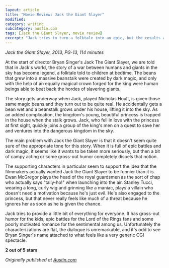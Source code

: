 ```yaml
---
layout: article
title: "Movie Review: Jack the Giant Slayer"
modified:
category: writing
subcategory: austin.com
tags: [Jack the Giant Slayer, movie review]
excerpt: "Jack tries to turn a folktale into an epic, but the results are inconsistent."
---
```


*Jack the Giant Slayer, 2013, PG-13, 114 minutes*

At the start of director Bryan Singer's Jack The Giant Slayer, we are told that in Jack's world, the story of a war between humans and giants in the sky has become legend, a folktale told to children at bedtime. The beans that grew into a massive beanstalk were created by dark magic, and only with the help of an equally magical crown forged for the king were human beings able to beat back the hordes of slavering giants.

The story gets underway when Jack, played Nicholas Hoult, is given those same magic beans and they turn out to be quite real. He accidentally gets a bean wet and a beanstalk grows under his house, lifting it into the sky. As an added complication, the kingdom's young, beautiful princess is trapped in the house when the stalk grows. Jack, who fell in love with the princess at first sight, quickly joins a group of the king's men on a quest to save her and ventures into the dangerous kingdom in the sky.

The main problem with Jack the Giant Slayer is that it doesn't seem quite sure of the appropriate tone for this story. When it is full of epic battles and dark magic, it seems like it wants to be taken more seriously, but then a bit of campy acting or some gross-out humor completely dispels that notion.

The supporting characters in particular seem to support the idea that the filmmakers actually wanted Jack the Giant Slayer to be funnier than it is. Ewan McGregor plays the head of the royal guardsmen as the sort of chap who actually says "tally-ho!" when launching into the air. Stanley Tucci, wearing a long, curly wig and grinning like a maniac, plays a villain who doesn't need a motivation because he's just evil. He's also engaged to the princess, but that never really feels like much of a threat because he ignores her as soon as he is given the chance.

Jack tries to provide a little bit of everything for everyone. It has gross-out humor for the kids, epic battles for the Lord of the Rings fans and some poorly motivated romance for the sentimental among us. Unfortunately the characterizations are flat, the dialogue is unremarkable, and it's odd to see Bryan Singer's name attached to what feels like a very generic CGI spectacle.

**2 out of 5 stars**

*Originally published at [Austin.com][1]*

[1]: http://web.archive.org/web/20130415030432/http://www.austin.com/articles/0313/movie-review-jack-the-giant-slayer.html
